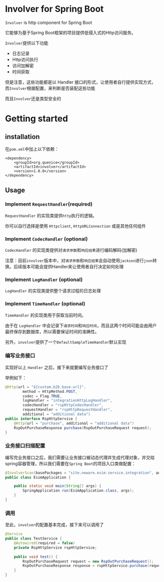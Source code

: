 # Involver for Spring Boot

`Involver` is http component for Spring Boot

它能够为基于Spring Boot框架的项目提供低侵入式的Http访问服务。

`Involver`提供以下功能
- 日志记录
- Http访问执行
- 访问加解密
- 时间获取

但是注意，这些功能都是以 Handler 接口的形式，让使用者自行提供实现方式，而`Involver`根据配置，来判断是否装配这些功能

而且`Involver`还是类型安全的

# Getting started

## installation
在`pom.xml`中加上以下依赖：

```
<dependency>
    <groupId>org.quenice</groupId>
    <artifactId>involver</artifactId>
    <version>1.0.0</version>
</dependency>
```

## Usage

### Implement `RequestHandler`(required)

`RequestHandler` 的实现类提供`http`执行的逻辑。

你可以自行选择是使用 `Httpclient`, `HttpURLConnection` 或是其他任何组件
 
### Implement `CodecHandler` (optional)

`CodecHandler` 的实现类提供对`请求参数`和`响应结果`进行编码解码(加解密)

注意：目前`involver`版本中，对`请求参数`和`响应结果`会自动使用`jackson`进行`json`转换。后续版本可能会提供Handler来让使用者自行决定如何处理

### Implement `LogHandler` (optional)

`LogHandler` 的实现类提供整个请求过程的日志处理


### Implement `TimeHandler` (optional)

`TimeHandler` 的实现类用于获取当前时间。

由于在 `LogHandler` 中会记录下`请求时间`和`响应时间`，而且这两个时间可能会由用户最终保存到数据库，所以需要保证时间的准确性。

另外，`involver`提供了一个`DefaultSampleTimeHandler`默认实现

### 编写业务接口
实现好以上 `Handler` 之后，接下来就要编写业务接口了

举例如下：

```java
@Http(url = "${custom.b2b.base-url}",
        method = HttpMethod.POST,
        codec = Flag.TRUE,
        logHandler = "integrationHttpLogHandler",
        codecHandler = "rspHttpCodecHandler",
        requestHandler = "rspHttpRequestHandler",
        additional = "additional data")
public interface RspHttpService {
    @Http(url = "purchase", additional = "additional data")
    RspOutPurchaseResponse purchase(RspOutPurchaseRequest request);
}
```

### 业务接口扫描配置

编写完业务接口之后，我们需要让业务接口被动态代理并生成代理对象，并交给spring容器管理，所以我们需要在`Spring Boot`的项目入口类做配置：

```java
@InvolverScan(basePackages = "site.neware.esim.service.integration", annotationClass = Http.class)
public class EsimApplication {

	public static void main(String[] args) {
		SpringApplication.run(EsimApplication.class, args);
	}
}
```

### 调用
至此，`involver`的配置基本完成，接下来可以调用了

```java
@Service
public class TestService {
    @Autowired(required = false)
    private RspHttpService rspHttpService;
    
    public void test() {
        RspOutPurchaseRequest request = new RspOutPurchaseRequest();
        RspOutPurchaseResponse response = rspHttpService.purchase(request);
    }
}
```

